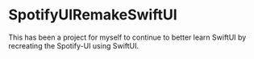 # SpotifyUIRemakeSwiftUI  

This has been a project for myself to continue to better learn SwiftUI by recreating the Spotify-UI using SwiftUI.
